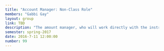 ```yaml
---
title: "Account Manager: Non-Class Role"
members: "Gabbi Gay"
layout: group
link: TBD
description: "The amount manager, who will work directly with the instructor (Product Owner), is responsible for managing direct communications with stakeholders and the client.  If something is needed from the client, or a meeting is to be scheduled, the account manager will ensure requests are made according to deadlines and communication flows back to the development team and instructor.  The account manager will frequently attend Scrum meetings and classroom sessions and summarize Sprint planning and retrospectives, ensuring transparency among team members."
semester: spring-2017
date: 2016-7-11 12:00:00
number: 99
---
```

